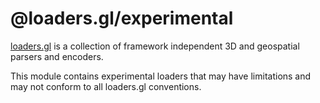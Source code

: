 # @loaders.gl/experimental

[loaders.gl](https://uber-web.github.io/loaders.gl/#/docs) is a collection of framework independent 3D and geospatial parsers and encoders.

This module contains experimental loaders that may have limitations and may not conform to all loaders.gl conventions.